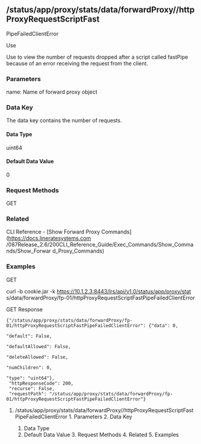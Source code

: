 ## /status/app/proxy/stats/data/forwardProxy/<name>/httpProxyRequestScriptFast
PipeFailedClientError

Use

Use to view the number of requests dropped after a script called fastPipe
because of an error receiving the request from the client.

### Parameters

name: Name of forward proxy object

### Data Key

The data key contains the number of requests.

#### Data Type

uint64

#### Default Data Value

0

### Request Methods

GET

### Related

CLI Reference - [Show Forward Proxy Commands](https://docs.lineratesystems.com
/087Release_2.6/200CLI_Reference_Guide/Exec_Commands/Show_Commands/Show_Forwar
d_Proxy_Commands)

### Examples

GET

curl -b cookie.jar -k https://10.1.2.3:8443/lrs/api/v1.0/status/app/proxy/stat
s/data/forwardProxy/fp-01/httpProxyRequestScriptFastPipeFailedClientError

GET Response

    
    {"/status/app/proxy/stats/data/forwardProxy/fp-01/httpProxyRequestScriptFastPipeFailedClientError": {"data": 0,
                                                                                                          "default": False,
                                                                                                          "defaultAllowed": False,
                                                                                                          "deleteAllowed": False,
                                                                                                          "numChildren": 0,
                                                                                                          "type": "uint64"},
     "httpResponseCode": 200,
     "recurse": False,
     "requestPath": "/status/app/proxy/stats/data/forwardProxy/fp-01/httpProxyRequestScriptFastPipeFailedClientError"}
    

  1. /status/app/proxy/stats/data/forwardProxy/<name>/httpProxyRequestScriptFastPipeFailedClientError
    1. Parameters
    2. Data Key
      1. Data Type
      2. Default Data Value
    3. Request Methods
    4. Related
    5. Examples

